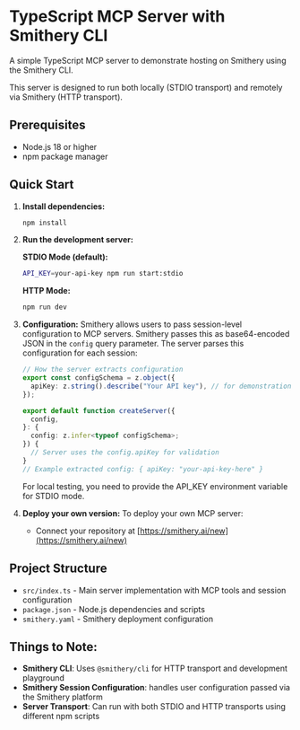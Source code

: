 # TypeScript MCP Server with Smithery CLI

A simple TypeScript MCP server to demonstrate hosting on Smithery using the Smithery CLI.

This server is designed to run both locally (STDIO transport) and remotely via Smithery (HTTP transport).

## Prerequisites

- Node.js 18 or higher
- npm package manager

## Quick Start

1. **Install dependencies:**
   ```bash
   npm install
   ```

2. **Run the development server:**

   **STDIO Mode (default):**
   ```bash
   API_KEY=your-api-key npm run start:stdio
   ```

   **HTTP Mode:**
   ```bash
   npm run dev
   ```

3. **Configuration:**
   Smithery allows users to pass session-level configuration to MCP servers. Smithery passes this as base64-encoded JSON in the `config` query parameter. The server parses this configuration for each session:
   
   ```typescript
   // How the server extracts configuration
   export const configSchema = z.object({
     apiKey: z.string().describe("Your API key"), // for demonstration
   });
   
   export default function createServer({
     config,
   }: {
     config: z.infer<typeof configSchema>;
   }) {
     // Server uses the config.apiKey for validation
   }
   // Example extracted config: { apiKey: "your-api-key-here" }
   ```

   For local testing, you need to provide the API_KEY environment variable for STDIO mode.

4. **Deploy your own version:**
   To deploy your own MCP server:
   - Connect your repository at [https://smithery.ai/new](https://smithery.ai/new)

## Project Structure

- `src/index.ts` - Main server implementation with MCP tools and session configuration
- `package.json` - Node.js dependencies and scripts
- `smithery.yaml` - Smithery deployment configuration

## Things to Note:

- **Smithery CLI**: Uses `@smithery/cli` for HTTP transport and development playground
- **Smithery Session Configuration**: handles user configuration passed via the Smithery platform
- **Server Transport**: Can run with both STDIO and HTTP transports using different npm scripts
